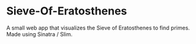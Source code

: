 # Sieve-Of-Eratosthenes
A small web app that visualizes the Sieve of Eratosthenes to find primes. Made using Sinatra / Slim. 
